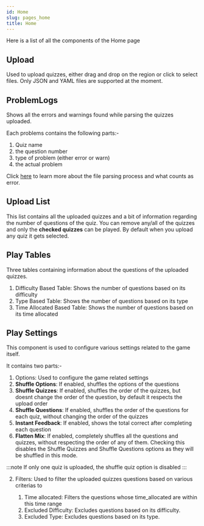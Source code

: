 ```yaml
---
id: Home
slug: pages_home
title: Home
---
```


Here is a list of all the components of the Home page

## Upload

Used to upload quizzes, either drag and drop on the region or click to select files. Only JSON and YAML files are supported at the moment.

## ProblemLogs

Shows all the errors and warnings found while parsing the quizzes uploaded.

Each problems contains the following parts:-

01. Quiz name
02. the question number
03. type of problem (either error or warn)
04. the actual problem

Click [here](http://devorein.github.io/reinforz-docs/docs/parsing) to learn more about the file parsing process and what counts as error.

## Upload List

This list contains all the uploaded quizzes and a bit of information regarding the number of questions of the quiz. You can remove any/all of the quizzes and only the **checked quizzes** can be played. By default when you upload any quiz it gets selected.

## Play Tables

Three tables containing information about the questions of the uploaded quizzes.

01. Difficulty Based Table: Shows the number of questions based on its difficulty
02. Type Based Table: Shows the number of questions based on its type
03. Time Allocated Based Table: Shows the number of questions based on its time allocated

## Play Settings

This component is used to configure various settings related to the game itself.

It contains two parts:-

1. Options: Used to configure the game related settings
  1. **Shuffle Options**: If enabled, shuffles the options of the questions
  2. **Shuffle Quizzes**: If enabled, shuffles the order of the quizzes, but doesnt change the order of the question, by default it respects the upload order
  3. **Shuffle Questions**: If enabled, shuffles the order of the questions for each quiz, without changing the order of the quizzes
  4. **Instant Feedback**: If enabled, shows the total correct after completing each question
  5. **Flatten Mix**: If enabled, completely shuffles all the questions and quizzes, without respecting the order of any of them. Checking this disables the Shuffle Quizzes and Shuffle Questions options as they will be shuffled in this mode.

:::note
If only one quiz is uploaded, the shuffle quiz option is disabled
:::

2. Filters: Used to filter the uploaded quizzes questions based on various criterias to

   1. Time allocated: Filters the questions whose time_allocated are within this time range
   2. Excluded Difficulty: Excludes questions based on its difficulty.
   3. Excluded Type: Excludes questions based on its type.